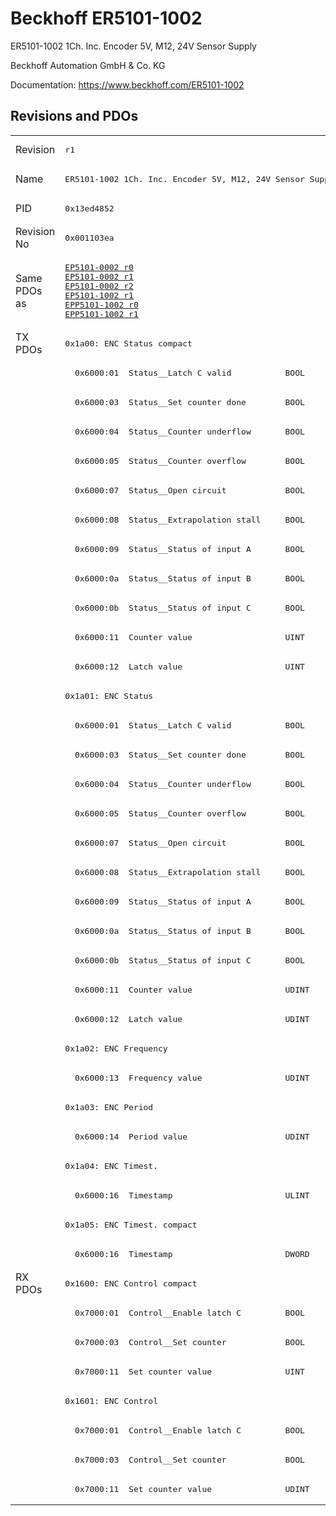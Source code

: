 # Beckhoff ER5101-1002

ER5101-1002 1Ch. Inc. Encoder 5V, M12, 24V Sensor Supply

Beckhoff Automation GmbH & Co. KG

Documentation: <a href="https://www.beckhoff.com/ER5101-1002">https://www.beckhoff.com/ER5101-1002</a>

## Revisions and PDOs
<table>
<tr >
<td class="first">Revision</td>
<td ><pre>r1</pre></td>
</tr>
<tr >
<td class="first">Name</td>
<td ><pre>ER5101-1002 1Ch. Inc. Encoder 5V, M12, 24V Sensor Supply</pre></td>
</tr>
<tr >
<td class="first">PID</td>
<td ><pre>0x13ed4852</pre></td>
</tr>
<tr >
<td class="first">Revision No</td>
<td ><pre>0x001103ea</pre></td>
</tr>
<tr >
<td class="first">Same PDOs as</td>
<td ><pre><a href="EP5101-0002">EP5101-0002 r0</a><br/><a href="EP5101-0002">EP5101-0002 r1</a><br/><a href="EP5101-0002">EP5101-0002 r2</a><br/><a href="EP5101-1002">EP5101-1002 r1</a><br/><a href="EPP5101-1002">EPP5101-1002 r0</a><br/><a href="EPP5101-1002">EPP5101-1002 r1</a></pre></td>
</tr>
<tr class="txpdo pdosection">
<td class="first" rowspan=32 valign=top>TX PDOs</td>
<td><pre>0x1a00: ENC Status compact</pre></td>
<td></td>
</tr>
<tr class="txpdo">
<td class="first"><pre>  0x6000:01  Status__Latch C valid           BOOL</pre></td>
</tr>
<tr class="txpdo">
<td class="first"><pre>  0x6000:03  Status__Set counter done        BOOL</pre></td>
</tr>
<tr class="txpdo">
<td class="first"><pre>  0x6000:04  Status__Counter underflow       BOOL</pre></td>
</tr>
<tr class="txpdo">
<td class="first"><pre>  0x6000:05  Status__Counter overflow        BOOL</pre></td>
</tr>
<tr class="txpdo">
<td class="first"><pre>  0x6000:07  Status__Open circuit            BOOL</pre></td>
</tr>
<tr class="txpdo">
<td class="first"><pre>  0x6000:08  Status__Extrapolation stall     BOOL</pre></td>
</tr>
<tr class="txpdo">
<td class="first"><pre>  0x6000:09  Status__Status of input A       BOOL</pre></td>
</tr>
<tr class="txpdo">
<td class="first"><pre>  0x6000:0a  Status__Status of input B       BOOL</pre></td>
</tr>
<tr class="txpdo">
<td class="first"><pre>  0x6000:0b  Status__Status of input C       BOOL</pre></td>
</tr>
<tr class="txpdo">
<td class="first"><pre>  0x6000:11  Counter value                   UINT</pre></td>
</tr>
<tr class="txpdo">
<td class="first"><pre>  0x6000:12  Latch value                     UINT</pre></td>
</tr>
<tr class="txpdo pdosection">
<td class="first"><pre>0x1a01: ENC Status</pre></td>
</tr>
<tr class="txpdo">
<td class="first"><pre>  0x6000:01  Status__Latch C valid           BOOL</pre></td>
</tr>
<tr class="txpdo">
<td class="first"><pre>  0x6000:03  Status__Set counter done        BOOL</pre></td>
</tr>
<tr class="txpdo">
<td class="first"><pre>  0x6000:04  Status__Counter underflow       BOOL</pre></td>
</tr>
<tr class="txpdo">
<td class="first"><pre>  0x6000:05  Status__Counter overflow        BOOL</pre></td>
</tr>
<tr class="txpdo">
<td class="first"><pre>  0x6000:07  Status__Open circuit            BOOL</pre></td>
</tr>
<tr class="txpdo">
<td class="first"><pre>  0x6000:08  Status__Extrapolation stall     BOOL</pre></td>
</tr>
<tr class="txpdo">
<td class="first"><pre>  0x6000:09  Status__Status of input A       BOOL</pre></td>
</tr>
<tr class="txpdo">
<td class="first"><pre>  0x6000:0a  Status__Status of input B       BOOL</pre></td>
</tr>
<tr class="txpdo">
<td class="first"><pre>  0x6000:0b  Status__Status of input C       BOOL</pre></td>
</tr>
<tr class="txpdo">
<td class="first"><pre>  0x6000:11  Counter value                   UDINT</pre></td>
</tr>
<tr class="txpdo">
<td class="first"><pre>  0x6000:12  Latch value                     UDINT</pre></td>
</tr>
<tr class="txpdo pdosection">
<td class="first"><pre>0x1a02: ENC Frequency</pre></td>
</tr>
<tr class="txpdo">
<td class="first"><pre>  0x6000:13  Frequency value                 UDINT</pre></td>
</tr>
<tr class="txpdo pdosection">
<td class="first"><pre>0x1a03: ENC Period</pre></td>
</tr>
<tr class="txpdo">
<td class="first"><pre>  0x6000:14  Period value                    UDINT</pre></td>
</tr>
<tr class="txpdo pdosection">
<td class="first"><pre>0x1a04: ENC Timest.</pre></td>
</tr>
<tr class="txpdo">
<td class="first"><pre>  0x6000:16  Timestamp                       ULINT</pre></td>
</tr>
<tr class="txpdo pdosection">
<td class="first"><pre>0x1a05: ENC Timest. compact</pre></td>
</tr>
<tr class="txpdo">
<td class="first"><pre>  0x6000:16  Timestamp                       DWORD</pre></td>
</tr>
<tr class="rxpdo pdosection">
<td class="first" rowspan=8 valign=top>RX PDOs</td>
<td><pre>0x1600: ENC Control compact</pre></td>
<td></td>
</tr>
<tr class="rxpdo">
<td class="first"><pre>  0x7000:01  Control__Enable latch C         BOOL</pre></td>
</tr>
<tr class="rxpdo">
<td class="first"><pre>  0x7000:03  Control__Set counter            BOOL</pre></td>
</tr>
<tr class="rxpdo">
<td class="first"><pre>  0x7000:11  Set counter value               UINT</pre></td>
</tr>
<tr class="rxpdo pdosection">
<td class="first"><pre>0x1601: ENC Control</pre></td>
</tr>
<tr class="rxpdo">
<td class="first"><pre>  0x7000:01  Control__Enable latch C         BOOL</pre></td>
</tr>
<tr class="rxpdo">
<td class="first"><pre>  0x7000:03  Control__Set counter            BOOL</pre></td>
</tr>
<tr class="rxpdo">
<td class="first"><pre>  0x7000:11  Set counter value               UDINT</pre></td>
</tr>
</table>
